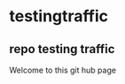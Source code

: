 # testingtraffic
## repo testing traffic

Welcome to this git hub page

<!-- Google tag (gtag.js) -->
<script async src="https://www.googletagmanager.com/gtag/js?id=G-NR963M5BWN"></script>
<script>
  window.dataLayer = window.dataLayer || [];
  function gtag(){dataLayer.push(arguments);}
  gtag('js', new Date());

  gtag('config', 'G-NR963M5BWN');
</script>
